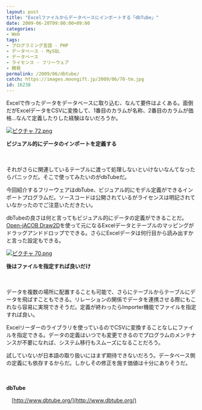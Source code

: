 ```yaml
---
layout: post
title: "Excelファイルからデータベースにインポートする「dbTube」"
date: 2009-06-20T09:00:00+09:00
categories:
- Web
tags: 
- プログラミング言語 - PHP
- データベース - MySQL
- データベース
- ライセンス - フリーウェア
- 開発
permalink: /2009/06/dbtube/
catch: https://images.moongift.jp/2009/06/70-tm.jpg
id: 16238
---
```

Excelで作ったデータをデータベースに取り込む、なんて要件はよくある。面倒だがExcelデータをCSVに変換して、1番目のカラムが名称、2番目のカラムが価格…なんて定義したりした経験はないだろうか。

  

[![ピクチャ 72.png](https://images.moongift.jp/2009/06/72-tm.jpg)](https://images.moongift.jp/2009/06/722.png)  
  
**ビジュアル的にデータのインポートを定義する**

  

　

  

それがさらに関連しているテーブルに渡って処理しないといけないなんてなったらパニックだ。そこで使ってみたいのがdbTubeだ。

  

今回紹介するフリーウェアはdbTube、ビジュアル的にモデル定義ができるインポートプログラムだ。ソースコードは公開されているがライセンスは明記されていなかったのでご注意いただきたい。

  
<!--more-->

dbTubeの良さは何と言ってもビジュアル的にデータの定義ができることだ。[Open-jACOB Draw2D](http://www.moongift.jp/2007/07/open_jacob_draw2d/)を使って元になるExcelデータとテーブルのマッピングがドラッグアンドドロップでできる。さらにExcelデータは何行目から読み出すかと言った設定もできる。

  

[![ピクチャ 70.png](https://images.moongift.jp/2009/06/70-tm.jpg)](https://images.moongift.jp/2009/06/70.png)  
  
**後はファイルを指定すれば良いだけ**

  

　

  

データを複数の場所に配置することも可能で、さらにテーブルからテーブルにデータを飛ばすこともできる。リレーションの関係でデータを連携させる際にもこれなら容易に実現できそうだ。定義が終わったらImporter機能でファイルを指定すれば良い。

  

Excelリーダーのライブラリを使っているのでCSVに変換することなしにファイルを指定できる。データの定義はいつでも変更できるのでプログラムのメンテナンスが不要になれば、システム移行もスムーズになることだろう。

  

試していないが日本語の取り扱いにはまず期待できないだろう。データベース側の定義にも依存するからだ。しかしその修正を施す価値は十分にありそうだ。

  

　

  

**dbTube**  
  
　[http://www.dbtube.org/](http://www.dbtube.org/)

  
